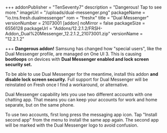+++
addonPublisher = "TenSeventy7"
description = "Dangerous! Tap to see more."
imageUrl = "/uploads/dual-messenger.png"
packageName = "io.tns.fresh.dualmessenger"
rom = "freshx"
title = "Dual Messenger"
versionNumber = 21073001
[addon]
noMirror = false
packageSize = 6556128
packageUrl = "Addons/12.2.1.2/FRSH-Addon_Dual%20Messenger_12.2.1.2_21073001.zip"
versionName = "12.2.1.2"

+++
**Dangerous addon!** Samsung has changed how "special users", like the Dual Messenger profile, are managed on One UI 3. This is causing **bootloops** on devices with **Dual Messenger enabled and lock screen security set.**

To be able to use Dual Messenger for the meantime, install this addon **and disable lock screen security.** Full support for Dual Messenger will be reinstated on Fresh once I find a workaround, or alternative.

Dual Messenger capability lets you use two different accounts with one chatting app. That means you can keep your accounts for work and home separate, but on the same phone.

To use two accounts, first long press the messaging app icon. Tap "Install second app" from the menu to install the same app again. The second app will be marked with the Dual Messenger logo to avoid confusion.